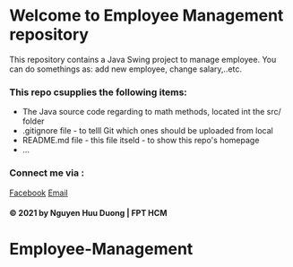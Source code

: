 # Welcome to Employee Management repository
This repository contains a Java  Swing project to manage employee. 
You can do somethings as: add new employee, change salary,..etc.

### This repo csupplies the following items:
* The Java source code regarding to math methods, located int the src/ folder
* .gitignore file - to telll Git which ones should be uploaded from local
* README.md file - this file itseld - to show this repo's homepage
* ...
### Connect me via :
[Facebook](https://facebook.com/duongnh309)
[Email](mailto:parkunduong@gmail.com)



#### © 2021 by Nguyen Huu Duong | FPT HCM
# Employee-Management

